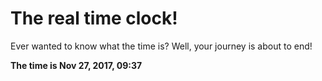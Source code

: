 # The real time clock!

Ever wanted to know what the time is? Well, your journey is about to end!

**The time is Nov 27, 2017, 09:37**